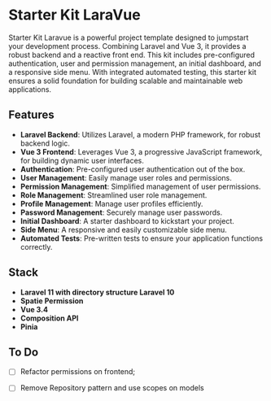 # Starter Kit LaraVue

Starter Kit Laravue is a powerful project template designed to jumpstart your development process. Combining Laravel and Vue 3, it provides a robust backend and a reactive front end. This kit includes pre-configured authentication, user and permission management, an initial dashboard, and a responsive side menu. With integrated automated testing, this starter kit ensures a solid foundation for building scalable and maintainable web applications.

## Features

- **Laravel Backend**: Utilizes Laravel, a modern PHP framework, for robust backend logic.
- **Vue 3 Frontend**: Leverages Vue 3, a progressive JavaScript framework, for building dynamic user interfaces.
- **Authentication**: Pre-configured user authentication out of the box.
- **User Management**: Easily manage user roles and permissions.
- **Permission Management**: Simplified management of user permissions.
- **Role Management**: Streamlined user role management.
- **Profile Management**: Manage user profiles efficiently.
- **Password Management**: Securely manage user passwords.
- **Initial Dashboard**: A starter dashboard to kickstart your project.
- **Side Menu**: A responsive and easily customizable side menu.
- **Automated Tests**: Pre-written tests to ensure your application functions correctly.

## Stack

- **Laravel 11 with directory structure Laravel 10**
- **Spatie Permission**
- **Vue 3.4**
- **Composition API**
- **Pinia**

## To Do

- [ ] Refactor permissions on frontend;
- [ ] Remove Repository pattern and use scopes on models

